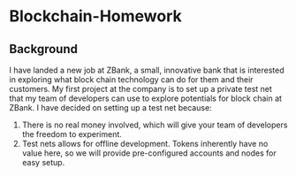 # Blockchain-Homework
## Background
I have landed a new job at ZBank, a small, innovative bank that is interested in exploring what block chain technology can do for them and their customers. My first project at the company is to set up a private test net that my team of developers can use to explore potentials for block chain at ZBank. I have decided on setting up a test net because:
1.	There is no real money involved, which will give your team of developers the freedom to experiment.
2.	Test nets allows for offline development.
Tokens inherently have no value here, so we will provide pre-configured accounts and nodes for easy setup.
